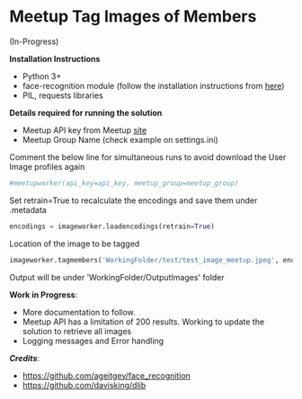 # Meetup Tag Images of Members

(In-Progress)

**Installation Instructions**
- Python 3+
- face-recognition module (follow the installation instructions from [here](https://github.com/ageitgey/face_recognition))
- PIL, requests libraries

**Details required for running the solution**
- Meetup API key from Meetup [site](https://secure.meetup.com/meetup_api/key/)
- Meetup Group Name (check example on settings.ini)

Comment the below line for simultaneous runs to avoid download the User Image profiles again
```python
#meetupworker(api_key=api_key, meetup_group=meetup_group)
```

Set retrain=True to recalculate the encodings and save them under .metadata
```python
encodings = imageworker.loadencodings(retrain=True)
```

Location of the image to be tagged
```python
imageworker.tagmembers('WorkingFolder/test/test_image_meetup.jpeg', encodings)
```
Output will be under 'WorkingFolder/OutputImages' folder

**Work in Progress**:
- More documentation to follow.
- Meetup API has a limitation of 200 results. Working to update the solution to retrieve all images
- Logging messages and Error handling

_**Credits**_:
- https://github.com/ageitgey/face_recognition
- https://github.com/davisking/dlib